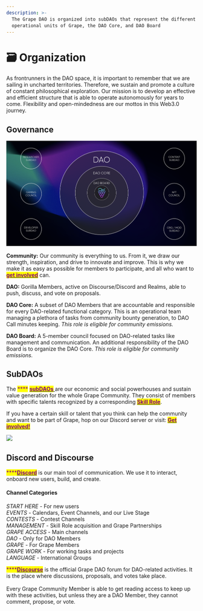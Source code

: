 ```yaml
---
description: >-
  The Grape DAO is organized into subDAOs that represent the different
  operational units of Grape, the DAO Core, and DAO Board
---
```


# 🗃 Organization

As frontrunners in the DAO space, it is important to remember that we are sailing in uncharted territories. Therefore, we sustain and promote a culture of constant philosophical exploration. Our mission is to develop an effective and efficient structure that is able to operate autonomously for years to come. Flexibility and open-mindedness are our mottos in this Web3.0 journey.

## Governance

![Current Grape Governance Structure](<../../.gitbook/assets/image (3) (2) (1).png>)

**Community:** Our community is everything to us. From it, we draw our strength, inspiration, and drive to innovate and improve. This is why we make it as easy as possible for members to participate, and all who want to [<mark style="color:purple;">**get involved**</mark>](../../grape-community/get-involved/) can.

**DAO:** Gorilla Members, active on Discourse/Discord and Realms, able to push, discuss, and vote on proposals.&#x20;

**DAO Core:** A subset of DAO Members that are accountable and responsible for every DAO-related functional category. This is an operational team managing a plethora of tasks from community bounty generation, to DAO Call minutes keeping. _This role is eligible for community emissions._

**DAO Board:** A 5-member council focused on DAO-related tasks like management and communication. An additional responsibility of the DAO Board is to organize the DAO Core. _This role is eligible for community emissions._

## SubDAOs

The <mark style="color:purple;">****</mark> [<mark style="color:purple;">**subDAOs**</mark> ](../../grape-subdaos/sub-daos.md)are our economic and social powerhouses and sustain value generation for the whole Grape Community. They consist of members with specific talents recognized by a corresponding [<mark style="color:purple;">**Skill Role**</mark>](../../grape-community/get-involved/skill-roles.md).

If you have a certain skill or talent that you think can help the community and want to be part of Grape, hop on our Discord server or visit: [<mark style="color:purple;">**Get involved!**</mark>](../../grape-community/get-involved/)

![](https://lh3.googleusercontent.com/lBljExmhXJXm6DLlf6Vi35nMBDl2hQa83P1M7KUSHWkvXZUb6PVxrcx7tuCIc2H9aq\_VkO7jXb36sv-ZWQbuyLC\_OZBGr0YMUdSn90lEcTSo\_KlXG-1g6lpA4csg\_Q\_9Sg)

## Discord and Discourse

<mark style="color:purple;">****</mark>[<mark style="color:purple;">**Discord**</mark>](https://discord.gg/greatape) is our main tool of communication. We use it to interact, onboard new users, build, and create.

#### Channel Categories

_START HERE_ - For new users\
_EVENTS_ - Calendars, Event Channels, and our Live Stage\
_CONTESTS_ - Contest Channels\
_MANAGEMENT_ - Skill Role acquisition and Grape Partnerships\
_GRAPE ACCESS_ - Main channels \
_DAO_ - Only for DAO Members\
_GRAPE_ - For Grape Members\
_GRAPE WORK_ - For working tasks and projects\
_LANGUAGE_ - International Groups

<mark style="color:purple;">****</mark>[<mark style="color:purple;">**Discourse**</mark>](https://dao.grapenetwork.org/) is the official Grape DAO forum for DAO-related activities. It is the place where discussions, proposals, and votes take place. \
\
Every Grape Community Member is able to get reading access to keep up with these activities, but unless they are a DAO Member, they cannot comment, propose, or vote.


